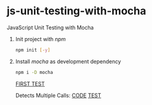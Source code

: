 # js-unit-testing-with-mocha
JavaScript Unit Testing with Mocha

1.  Init project with *npm*
    ```bash
    npm init [-y]
    ```

2.  Install *mocha* as development dependency
    ```bash
    npm i -D mocha
    ```


    [FIRST TEST](./test/myFirstTest.js)

    Detects Multiple Calls: [CODE](./src/detectsMultipleCallsTo.js) [TEST](./test/detectsMultipleCallsTo..test.js)